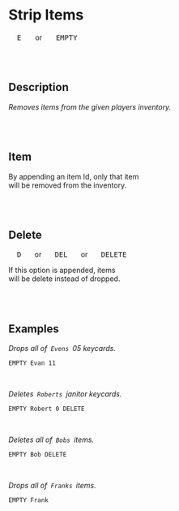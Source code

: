 
# Strip Items

<kbd>  E  </kbd>   or   <kbd>  EMPTY  </kbd>

<br>
<br>

## Description

*Removes items from the given players inventory.*

<br>
<br>

## Item

By appending an item Id, only that item <br>
will be removed from the inventory.

<br>
<br>

## Delete

<kbd>  D  </kbd>  or  <kbd>  DEL  </kbd>  or  <kbd>  DELETE  </kbd>

If this option is appended, items <br>
will be delete instead of dropped.

<br>
<br>

## Examples

*Drops all of  `Evens`  05 keycards.*

```shell
EMPTY Evan 11
```

<br>

*Deletes  `Roberts`  janitor keycards.*

```shell
EMPTY Robert 0 DELETE
```

<br>

*Deletes all of  `Bobs`  items.*

```shell
EMPTY Bob DELETE
```

<br>

*Drops all of  `Franks`  items.*

```shell
EMPTY Frank
```

<br>

